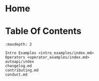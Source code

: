 # Home

# Table Of Contents
```{toctree}
:maxdepth: 2

Intro Examples <intro_examples/index.md>
Operators <operator_examples/index.md>
autoapi/index
changelog.md
contributing.md
conduct.md
```

```{include} ../README.md
```